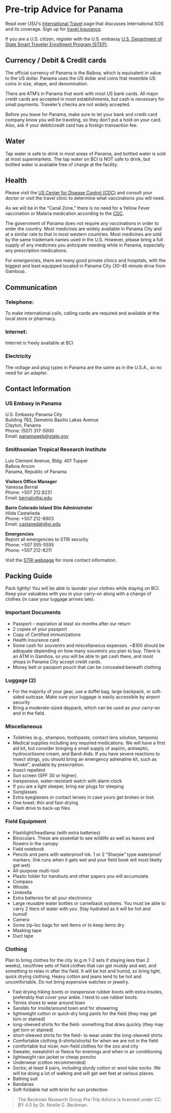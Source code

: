 # Pre-trip Advice for Panama

Read over USU's [International Travel](https://risk.usu.edu) page that discusses International SOS and its coverage. Sign up for [travel insurance](https://risk.usu.edu/international_travel/program-cost).

If you are a U.S. citizen, register with the U.S. embassy [U.S. Department of State Smart Traveler Enrollment Program (STEP)](https://step.state.gov).

## Currency / Debit & Credit cards
The official currency of Panama is the Balboa, which is equivalent in value to the US dollar. Panama uses the US dollar and coins that resemble US coins in size, shape, and denomination.

There are ATM’s in Panama that work with most US bank cards. All major credit cards are accepted in most establishments, but cash is necessary for small payments. Traveler’s checks are not widely accepted.

Before you leave for Panama, make sure to let your bank and credit card company know you will be traveling, so they don’t put a hold on your card. Also, ask if your debit/credit card has a foreign transaction fee.

## Water
Tap water is safe to drink in most areas of Panama, and bottled water is sold at most supermarkets. The tap water on BCI is NOT safe to drink, but bottled water is available free of charge at the facility.

## Health
Please visit the [US Center for Disease Control (CDC)](https://wwwnc.cdc.gov/travel/destinations/traveler/none/panama) and consult your doctor or visit the travel clinic to determine what vaccinations you will need.

As we will be in the “Canal Zone,” there is no need for a Yellow Fever vaccination or Malaria medication according to the [CDC](https://wwwnc.cdc.gov/travel/destinations/traveler/none/panama).

The government of Panama does not require any vaccinations in order to enter the country. Most medicines are widely available in Panama City and at a similar rate to that in most western countries. Most medicines are sold by the same trademark names used in the U.S. However, please bring a full supply of any medicines you anticipate needing while in Panama, especially any prescription medications.

For emergencies, there are many good private clinics and hospitals, with the biggest and best equipped located in Panama City (30-45 minute drive from Gamboa).

## Communication
### Telephone:
To make international calls, calling cards are required and available at the local store or pharmacy.

### Internet:
Internet is freely available at BCI

### Electricity
The voltage and plug types in Panama are the same as in the U.S.A., so no need for an adapter.

## Contact Information

### US Embasy in Panama
U.S. Embassy Panama City  
Building 783, Demetrio Basilio Lakas Avenue  
Clayton, Panama  
Phone: (507) 317-5000  
Email: panamaweb@state.gov

### Smithsonian Tropical Research Institute 
Luis Clement Avenue, Bldg. 401 Tupper  
Balboa Ancon  
Panama, Republic of Panama  

**Visitors Office Manager**  
Vanessa Bernal  
Phone: +507 212.8231  
Email: bernalv@si.edu  
 

**Barro Colorado Island Site Administrator**  
Hilda Castañeda  
Phone: +507 212-8903  
Email: castanedah@si.edu  

**Emergencies**  
Report all emergencies to STRI security  
Phone: +507 555-5555  
Phone: +507 212-8211

Visit the [STRI webpage](https://stri.si.edu/facilities) for more contact information.

## Packing Guide
Pack lightly! You will be able to launder your clothes while staying on BCI. Keep your valuables with you in your carry-on along with a change of clothes (in case your luggage arrives late).

### Important Documents
- Passport – expiration at least six months after our return
- 2 copies of your passport
- Copy of Certified immunizations
- Health insurance card
- Some cash for souvenirs and miscellaneous expenses. ~$100 should be adequate depending on how many souvenirs you plan to buy. There is an ATM in Gamboa, so you will be able to get cash there, and most shops in Panama City accept credit cards.
- Money belt or passport pouch that can be concealed beneath clothing

### Luggage (2)
- For the majority of your gear, use a duffel bag, large backpack, or soft-sided suitcase. Make sure your luggage is easily accessible by airport security
- Bring a moderate-sized daypack, which can be used as your carry-on and in the field.

### Miscellaneous
- Toiletries (e.g., shampoo, toothpaste, contact lens solution, tampons)
- Medical supplies including any required medications. We will have a first aid kit, but consider bringing a small supply of aspirin, antiseptic, hydrocortisone cream, and Band-Aids. If you have severe reactions to insect stings, you should bring an emergency adrenaline kit, such as “Anakit”, available by prescription.
- Insect repellent
- Sun screen (SPF 30 or higher).
- Inexpensive, water-resistant watch with alarm clock
- If you are a light sleeper, bring ear plugs for sleeping
- Sunglasses
- Extra eyeglasses or contact lenses in case yours get broken or lost.
- One towel; thin and fast-drying
- Flash drive to back-up files

### Field Equipment
- Flashlight/headlamp (with extra batteries)
- Binoculars. These are essential to see wildlife as well as leaves and flowers in the canopy
- Field notebook
- Pencils and pens with waterproof ink. 1 or 2 “Sharpie” type waterproof markers. (Ink runs when it gets wet and your field book will most likelty get wet)
- All-purpose multi-tool
- Plastic folder for handouts and other papers you will accumulate.
- Compass
- Whistle
- Umbrella
- Extra batteries for all your electronics
- Large reusable water bottles or camelback systems. You must be able to carry 2 liters of water with you. Stay hydrated as it will be hot and humid!
- Camera
- Some zip-loc bags for wet items or to keep items dry
- Masking tape
- Duct tape

### Clothing
Plan to bring clothes for the city (e.g.m 1-2 sets if staying less than 2 weeks), two/three sets of field clothes that can get muddy and wet, and something to relax in after the field. It will be hot and humid, so bring light, quick drying clothing. Heavy cotton and jeans tend to be hot and uncomfortable. Do not bring expensive watches or jewelry.

- Fast drying hiking boots or inexpensive rubber boots with extra insoles, preferably that cover your ankle. I tend to use rubber boots.
- Tennis shoes to wear around town
- Sandals for inside/around town and for showering
- lightweight cotton or quick-dry long pants for the field (they may get torn or stained)
- long-sleeved shirts for the field- something that dries quickly (they may get torn or stained)
- short-sleeved shirts for the field- to wear under the long-sleeved shirts
- Comfortable clothing (t-shirts/shorts) for when we are not in the field
- comfortable but nicer, non-field clothes for the zoo and city
- Sweater, sweatshirt or fleece for evenings and when in air conditioning
- lightweight rain jacket or cheap poncho
- Underwear (cotton recommended)
- Socks; at least 4 pairs, including sturdy cotton or wool tube socks. We will be doing a lot of walking and will get wet feet at various places.
- Bathing suit
- Bandanas
- Soft-foldable hat with brim for sun protection

> The Beckman Research Group Pre-Trip Advice is licensed under CC BY 4.0 by Dr. Noelle G. Beckman.
